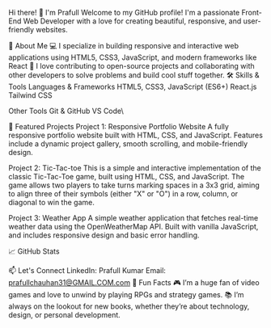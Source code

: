Hi there! 👋 I'm Prafull
Welcome to my GitHub profile! I'm a passionate Front-End Web Developer with a love for creating beautiful, responsive, and user-friendly websites.

🚀 About Me
💻 I specialize in building responsive and interactive web applications using HTML5, CSS3, JavaScript, and modern frameworks like React
🔗 I love contributing to open-source projects and collaborating with other developers to solve problems and build cool stuff together.
🛠️ Skills & Tools
Languages & Frameworks
HTML5, CSS3, JavaScript (ES6+)
React.js
Tailwind CSS

Other Tools
Git & GitHub
VS Code\

🌟 Featured Projects
Project 1: Responsive Portfolio Website
A fully responsive portfolio website built with HTML, CSS, and JavaScript. Features include a dynamic project gallery, smooth scrolling, and mobile-friendly design.

Project 2: Tic-Tac-toe
This is a simple and interactive implementation of the classic Tic-Tac-Toe game, built using HTML, CSS, and JavaScript. 
The game allows two players to take turns marking spaces in a 3x3 grid, aiming to align three of their symbols (either "X" or "O") in a row, column, or diagonal to win the game.

Project 3: Weather App
A simple weather application that fetches real-time weather data using the OpenWeatherMap API. Built with vanilla JavaScript, and includes responsive design and basic error handling.

📈 GitHub Stats


📫 Let's Connect
LinkedIn: Prafull Kumar
Email: prafullchauhan31@GMAIL.COM.com
💬 Fun Facts
🎮 I’m a huge fan of video games and love to unwind by playing RPGs and strategy games.
📚 I’m always on the lookout for new books, whether they’re about technology, design, or personal development.
